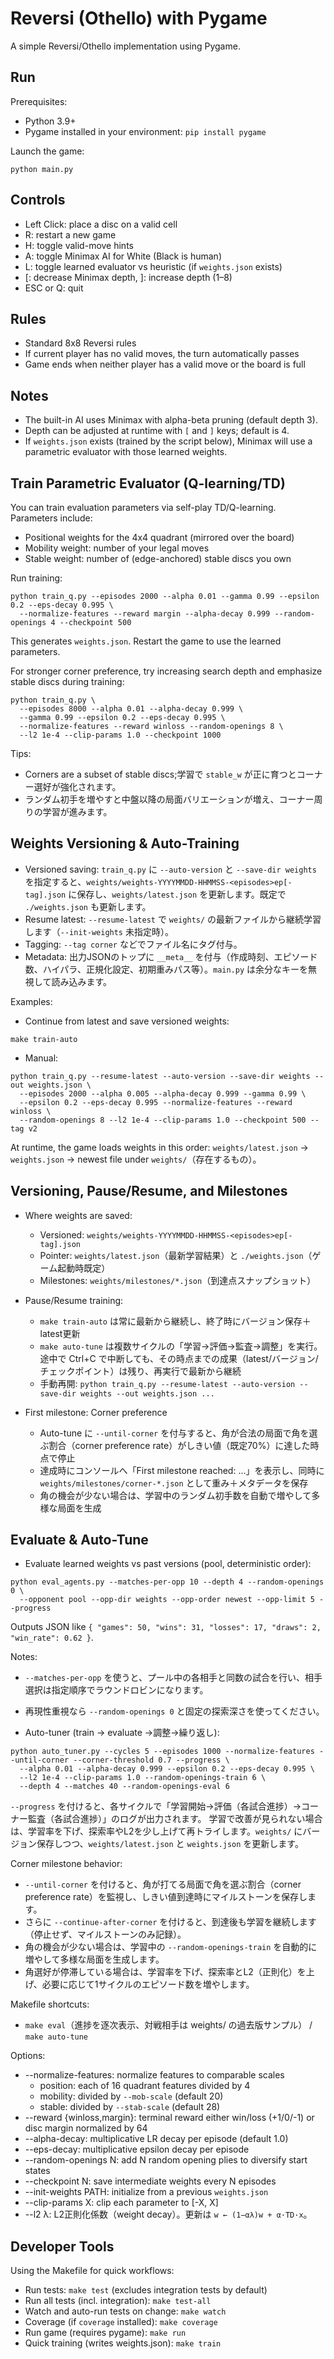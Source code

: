 # Reversi (Othello) with Pygame

A simple Reversi/Othello implementation using Pygame.

## Run

Prerequisites:

- Python 3.9+
- Pygame installed in your environment: `pip install pygame`

Launch the game:

```
python main.py
```

## Controls

- Left Click: place a disc on a valid cell
- R: restart a new game
- H: toggle valid-move hints
- A: toggle Minimax AI for White (Black is human)
- L: toggle learned evaluator vs heuristic (if `weights.json` exists)
- [: decrease Minimax depth, ]: increase depth (1–8)
- ESC or Q: quit

## Rules

- Standard 8x8 Reversi rules
- If current player has no valid moves, the turn automatically passes
- Game ends when neither player has a valid move or the board is full

## Notes

- The built-in AI uses Minimax with alpha-beta pruning (default depth 3).
- Depth can be adjusted at runtime with `[` and `]` keys; default is 4.
- If `weights.json` exists (trained by the script below), Minimax will use a parametric evaluator with those learned weights.

## Train Parametric Evaluator (Q-learning/TD)

You can train evaluation parameters via self-play TD/Q-learning. Parameters include:

- Positional weights for the 4x4 quadrant (mirrored over the board)
- Mobility weight: number of your legal moves
- Stable weight: number of (edge-anchored) stable discs you own

Run training:

```
python train_q.py --episodes 2000 --alpha 0.01 --gamma 0.99 --epsilon 0.2 --eps-decay 0.995 \
  --normalize-features --reward margin --alpha-decay 0.999 --random-openings 4 --checkpoint 500
```

This generates `weights.json`. Restart the game to use the learned parameters.

For stronger corner preference, try increasing search depth and emphasize stable discs during training:

```
python train_q.py \
  --episodes 8000 --alpha 0.01 --alpha-decay 0.999 \
  --gamma 0.99 --epsilon 0.2 --eps-decay 0.995 \
  --normalize-features --reward winloss --random-openings 8 \
  --l2 1e-4 --clip-params 1.0 --checkpoint 1000
```

Tips:
- Corners are a subset of stable discs;学習で `stable_w` が正に育つとコーナー選好が強化されます。
- ランダム初手を増やすと中盤以降の局面バリエーションが増え、コーナー周りの学習が進みます。

## Weights Versioning & Auto-Training

- Versioned saving: `train_q.py` に `--auto-version` と `--save-dir weights` を指定すると、`weights/weights-YYYYMMDD-HHMMSS-<episodes>ep[-tag].json` に保存し、`weights/latest.json` を更新します。既定で `./weights.json` も更新します。
- Resume latest: `--resume-latest` で `weights/` の最新ファイルから継続学習します（`--init-weights` 未指定時）。
- Tagging: `--tag corner` などでファイル名にタグ付与。
- Metadata: 出力JSONのトップに `__meta__` を付与（作成時刻、エピソード数、ハイパラ、正規化設定、初期重みパス等）。`main.py` は余分なキーを無視して読み込みます。

Examples:

- Continue from latest and save versioned weights:
```
make train-auto
```

- Manual:
```
python train_q.py --resume-latest --auto-version --save-dir weights --out weights.json \
  --episodes 2000 --alpha 0.005 --alpha-decay 0.999 --gamma 0.99 \
  --epsilon 0.2 --eps-decay 0.995 --normalize-features --reward winloss \
  --random-openings 8 --l2 1e-4 --clip-params 1.0 --checkpoint 500 --tag v2
```

At runtime, the game loads weights in this order: `weights/latest.json` → `weights.json` → newest file under `weights/`（存在するもの）。

## Versioning, Pause/Resume, and Milestones

- Where weights are saved:
  - Versioned: `weights/weights-YYYYMMDD-HHMMSS-<episodes>ep[-tag].json`
  - Pointer: `weights/latest.json`（最新学習結果）と `./weights.json`（ゲーム起動時既定）
  - Milestones: `weights/milestones/*.json`（到達点スナップショット）

- Pause/Resume training:
  - `make train-auto` は常に最新から継続し、終了時にバージョン保存＋latest更新
  - `make auto-tune` は複数サイクルの「学習→評価→監査→調整」を実行。途中で Ctrl+C で中断しても、その時点までの成果（latest/バージョン/チェックポイント）は残り、再実行で最新から継続
  - 手動再開: `python train_q.py --resume-latest --auto-version --save-dir weights --out weights.json ...`

- First milestone: Corner preference
  - Auto-tune に `--until-corner` を付与すると、角が合法の局面で角を選ぶ割合（corner preference rate）がしきい値（既定70%）に達した時点で停止
  - 達成時にコンソールへ「First milestone reached: ...」を表示し、同時に `weights/milestones/corner-*.json` として重み＋メタデータを保存
  - 角の機会が少ない場合は、学習中のランダム初手数を自動で増やして多様な局面を生成

## Evaluate & Auto-Tune

- Evaluate learned weights vs past versions (pool, deterministic order):
```
python eval_agents.py --matches-per-opp 10 --depth 4 --random-openings 0 \
  --opponent pool --opp-dir weights --opp-order newest --opp-limit 5 --progress
```
Outputs JSON like `{ "games": 50, "wins": 31, "losses": 17, "draws": 2, "win_rate": 0.62 }`.

Notes:
- `--matches-per-opp` を使うと、プール中の各相手と同数の試合を行い、相手選択は指定順序でラウンドロビンになります。
- 再現性重視なら `--random-openings 0` と固定の探索深さを使ってください。

- Auto-tuner (train → evaluate →調整→繰り返し):
```
python auto_tuner.py --cycles 5 --episodes 1000 --normalize-features --until-corner --corner-threshold 0.7 --progress \
  --alpha 0.01 --alpha-decay 0.999 --epsilon 0.2 --eps-decay 0.995 \
  --l2 1e-4 --clip-params 1.0 --random-openings-train 6 \
  --depth 4 --matches 40 --random-openings-eval 6
```
`--progress` を付けると、各サイクルで「学習開始→評価（各試合進捗）→コーナー監査（各試合進捗）」のログが出力されます。
学習で改善が見られない場合は、学習率を下げ、探索率やL2を少し上げて再トライします。`weights/` にバージョン保存しつつ、`weights/latest.json` と `weights.json` を更新します。

Corner milestone behavior:
- `--until-corner` を付けると、角が打てる局面で角を選ぶ割合（corner preference rate）を監視し、しきい値到達時にマイルストーンを保存します。
- さらに `--continue-after-corner` を付けると、到達後も学習を継続します（停止せず、マイルストーンのみ記録）。
- 角の機会が少ない場合は、学習中の `--random-openings-train` を自動的に増やして多様な局面を生成します。
- 角選好が停滞している場合は、学習率を下げ、探索率とL2（正則化）を上げ、必要に応じて1サイクルのエピソード数を増やします。

Makefile shortcuts:
- `make eval`（進捗を逐次表示、対戦相手は weights/ の過去版サンプル） / `make auto-tune`

Options:

- --normalize-features: normalize features to comparable scales
  - position: each of 16 quadrant features divided by 4
  - mobility: divided by `--mob-scale` (default 20)
  - stable: divided by `--stab-scale` (default 28)
- --reward {winloss,margin}: terminal reward either win/loss (+1/0/-1) or disc margin normalized by 64
- --alpha-decay: multiplicative LR decay per episode (default 1.0)
- --eps-decay: multiplicative epsilon decay per episode
- --random-openings N: add N random opening plies to diversify start states
- --checkpoint N: save intermediate weights every N episodes
- --init-weights PATH: initialize from a previous `weights.json`
- --clip-params X: clip each parameter to [-X, X]
- --l2 λ: L2正則化係数（weight decay）。更新は `w ← (1−αλ)w + α·TD·x`。

## Developer Tools

Using the Makefile for quick workflows:

- Run tests: `make test` (excludes integration tests by default)
- Run all tests (incl. integration): `make test-all`
- Watch and auto-run tests on change: `make watch`
- Coverage (if `coverage` installed): `make coverage`
- Run game (requires pygame): `make run`
- Quick training (writes weights.json): `make train`
